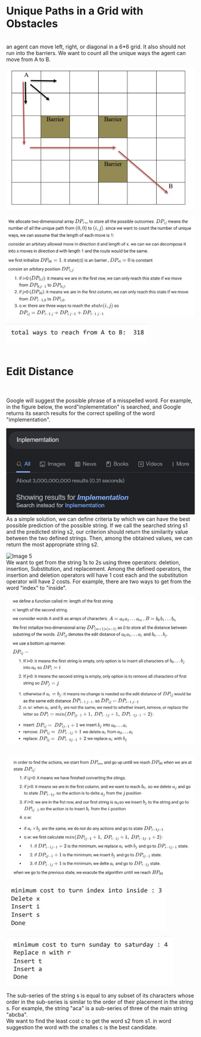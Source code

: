 # Unique Paths in a Grid with Obstacles
<br>
an agent can move left, right, or diagonal in a 6*6 grid. It also should not run into the barriers. We want to count all the unique ways the agent can move from A to B.
<br>

![Image 1](images/grid.jpg)
<br> 

![Image 2](images/grid_algorithm.jpg)
<br> 

![Image 3](images/grid_final_answer.jpg)
<br> 
<br>
# Edit Distance
<br>
<br>
Google will suggest the possible phrase of a misspelled word. For example, in the figure below, the word"inplememtation" is searched, and Google returns its search results for the correct spelling of the word "implementation".
<br>

![Image 4](images/edit_google.jpg)
<br> 
As a simple solution, we can define criteria by which we can have the best possible prediction of the possible string. If we call the searched string s1 and the predicted string s2, our criterion should return the similarity value between the two defined strings. Then, among the obtained values, we can return the most appropriate string s2.
<br>

![Image 5](images/images/edit.jpg)
<br> 
We want to get from the string 1s to 2s using three operators: deletion, insertion, Substitution, and replacement. Among the defined operators, the insertion and deletion operators will have 1 cost each and the substitution operator will have 2 costs. For example, there are two ways to get from the word "index" to "inside".
<br>

![Image 6](images/edit_algorithm.jpg)
<br> 
<br>

![Image 7](images/edit_algorithm2.jpg)
<br> 

![Image 8](images/edit_answer1.jpg)
<br> 

![Image 9](images/edit_answer2.jpg)
<br> 

The sub-series of the string s is equal to any subset of its characters whose order in the sub-series is similar to the order of their placement in the string s. For example, the string "aca" is a sub-series of three of the main string "abcba".
<br>
We want to find the least cost c to get the word s2 from s1. in word suggestion the word with the smalles c is the best candidate.
<br>

